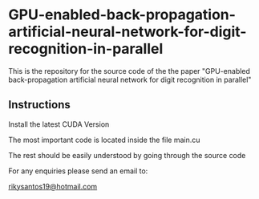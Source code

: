 # GPU-enabled-back-propagation-artificial-neural-network-for-digit-recognition-in-parallel
This is the repository for the source code of the the paper "GPU-enabled back-propagation artificial neural network for digit recognition in parallel"

## Instructions

Install the latest CUDA Version

The most important code is located inside the file main.cu

The rest should be easily understood by going through the source code

For any enquiries please send an email to:

rikysantos19@hotmail.com